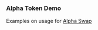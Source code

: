 ### Alpha Token Demo

Examples on usage for [Alpha Swap][def]

[def]: https://polygonscan.com/address/0x8f2ddc83ea0a7329ad463c3a7838787a2ba984cd#code